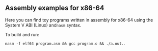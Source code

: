 ## Assembly examples for x86-64

Here you can find toy programs written in assembly for x86-64 using the System V ABI (Linux) and`nasm` syntax.

To build and run:

```
nasm -f elf64 program.asm && gcc program.o && ./a.out..
```
